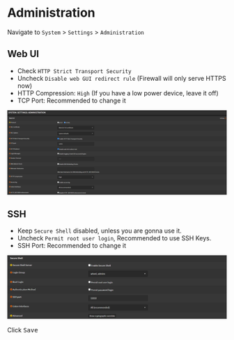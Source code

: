 # Administration

Navigate to `System` > `Settings` > `Administration`

## Web UI

- Check `HTTP Strict Transport Security`
- Uncheck `Disable web GUI redirect rule` (Firewall will only serve HTTPS now)
- HTTP Compression: `High` (If you have a low power device, leave it off)
- TCP Port: Recommended to change it

![system-admin-web](img/system-admin-web.png)

## SSH

- Keep `Secure Shell` disabled, unless you are gonna use it.
- Uncheck `Permit root user login`, Recommended to use SSH Keys.
- SSH Port: Recommended to change it

![system-admin-ssh](img/system-admin-ssh.png)

Click <kbd>Save</kbd>
